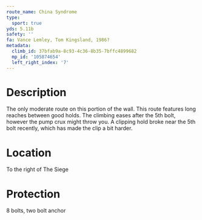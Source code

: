 ```yaml
---
route_name: China Syndrome
type:
  sport: true
yds: 5.11b
safety: ''
fa: Vance Lemley, Tom Kingsland, 1986?
metadata:
  climb_id: 37bfab9a-8c93-4c36-8b35-7bffc4899682
  mp_id: '105874654'
  left_right_index: '7'
---
```

# Description
The only moderate route on this portion of the wall. This route features long reaches between good holds. The climbing eases after the 5th bolt, however the pump crux might throw you. A clipping hold broke near the 5th bolt recently, which has made the clip a bit harder.

# Location
To the right of The Siege

# Protection
8 bolts, two bolt anchor
